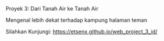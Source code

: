Proyek 3: Dari Tanah Air ke Tanah Air

Mengenal lebih dekat terhadap kampung halaman teman

Silahkan Kunjungi: https://etsenx.github.io/web_project_3_id/